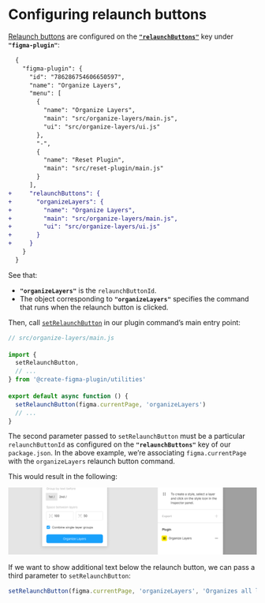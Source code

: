 # Configuring relaunch buttons

[Relaunch buttons](https://figma.com/plugin-docs/api/properties/nodes-setrelaunchdata/) are configured on the [**`"relaunchButtons"`**](/docs/configuration.md#relaunchbuttons) key under **`"figma-plugin"`**:

```diff
  {
    "figma-plugin": {
      "id": "786286754606650597",
      "name": "Organize Layers",
      "menu": [
        {
          "name": "Organize Layers",
          "main": "src/organize-layers/main.js",
          "ui": "src/organize-layers/ui.js"
        },
        "-",
        {
          "name": "Reset Plugin",
          "main": "src/reset-plugin/main.js"
        }
      ],
+     "relaunchButtons": {
+       "organizeLayers": {
+         "name": "Organize Layers",
+         "main": "src/organize-layers/main.js",
+         "ui": "src/organize-layers/ui.js"
+       }
+     }
    }
  }
```

See that:

- **`"organizeLayers"`** is the `relaunchButtonId`.
- The object corresponding to **`"organizeLayers"`** specifies the command that runs when the relaunch button is clicked.

Then, call [`setRelaunchButton`](/docs/utility-functions.md#setrelaunchbuttonlayer-relaunchbuttonid--description) in our plugin command’s main entry point:

```js
// src/organize-layers/main.js

import {
  setRelaunchButton,
  // ...
} from '@create-figma-plugin/utilities'

export default async function () {
  setRelaunchButton(figma.currentPage, 'organizeLayers')
  // ...
}
```

The second parameter passed to `setRelaunchButton` must be a particular `relaunchButtonId` as configured on the **`"relaunchButtons"`** key of our `package.json`. In the above example, we’re associating `figma.currentPage` with the `organizeLayers` relaunch button command.

This would result in the following:

![“Organize Layers” relaunch button](/media/relaunch-button.png)

If we want to show additional text below the relaunch button, we can pass a third parameter to `setRelaunchButton`:

```js
setRelaunchButton(figma.currentPage, 'organizeLayers', 'Organizes all layers on the page based on layer name')
```
